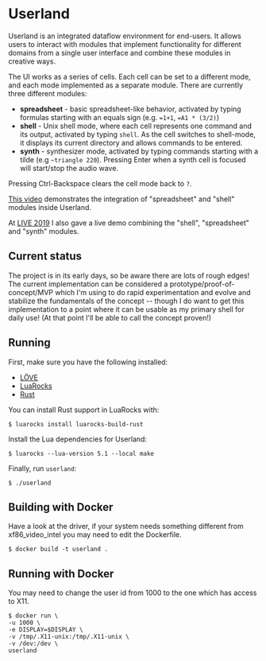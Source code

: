Userland
========

Userland is an integrated dataflow environment for end-users. It allows users
to interact with modules that implement functionality for different domains
from a single user interface and combine these modules in creative ways.

The UI works as a series of cells. Each cell can be set to a different mode,
and each mode implemented as a separate module. There are currently three different modules:

* **spreadsheet** - basic spreadsheet-like behavior, activated by typing formulas
  starting with an equals sign (e.g. `=1+1`, `=A1 * (3/2)`)
* **shell** - Unix shell mode, where each cell represents one command and its output,
  activated by typing `shell`. As the cell switches to shell-mode, it displays its
  current directory and allows commands to be entered.
* **synth** - synthesizer mode, activated by typing commands starting with a
  tilde (e.g `~triangle 220`). Pressing Enter when a synth cell is focused will
  start/stop the audio wave.

Pressing Ctrl-Backspace clears the cell mode back to `?`.

[This video](https://www.youtube.com/watch?v=gla830WPBVU) demonstrates the
integration of "spreadsheet" and "shell" modules inside Userland.

At [LIVE 2019](https://2019.splashcon.org/home/live-2019) I also gave a live
demo combining the "shell", "spreadsheet" and "synth" modules.

Current status
--------------

The project is in its early days, so be aware there are lots of rough edges!
The current implementation can be considered a prototype/proof-of-concept/MVP
which I'm using to do rapid experimentation and evolve and stabilize the
fundamentals of the concept -- though I do want to get this implementation to
a point where it can be usable as my primary shell for daily use! (At that
point I'll be able to call the concept proven!)

Running
-------

First, make sure you have the following installed:

- [LÖVE](http://love2d.org/)
- [LuaRocks](https://github.com/luarocks/luarocks/wiki/Download)
- [Rust](https://www.rust-lang.org/)

You can install Rust support in LuaRocks with:

    $ luarocks install luarocks-build-rust

Install the Lua dependencies for Userland:

    $ luarocks --lua-version 5.1 --local make

Finally, run `userland`:

    $ ./userland

Building with Docker
--------------------

Have a look at the driver, if your system needs something different from
xf86_video_intel you may need to edit the Dockerfile.

    $ docker build -t userland .

Running with Docker
-------------------

You may need to change the user id from 1000 to the one which has access
to X11.

    $ docker run \
    -u 1000 \
    -e DISPLAY=$DISPLAY \
    -v /tmp/.X11-unix:/tmp/.X11-unix \
    -v /dev:/dev \
    userland
